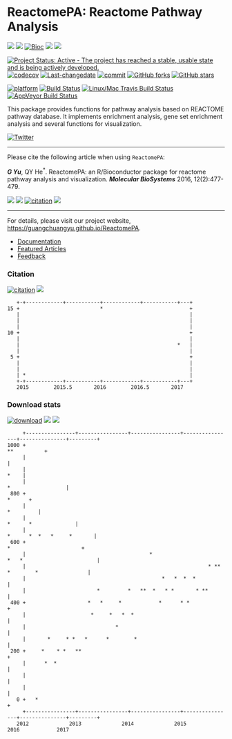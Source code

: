 ReactomePA: Reactome Pathway Analysis
=====================================

[![](https://img.shields.io/badge/release%20version-1.18.1-green.svg?style=flat)](https://bioconductor.org/packages/ReactomePA) [![](https://img.shields.io/badge/devel%20version-1.19.1-green.svg?style=flat)](https://github.com/guangchuangyu/ReactomePA) [![Bioc](http://www.bioconductor.org/shields/years-in-bioc/clusterProfiler.svg)](https://www.bioconductor.org/packages/devel/bioc/html/clusterProfiler.html#since) [![](https://img.shields.io/badge/download-18184/total-blue.svg?style=flat)](https://bioconductor.org/packages/stats/bioc/ReactomePA) [![](https://img.shields.io/badge/download-517/month-blue.svg?style=flat)](https://bioconductor.org/packages/stats/bioc/ReactomePA)

[![Project Status: Active - The project has reached a stable, usable state and is being actively developed.](http://www.repostatus.org/badges/latest/active.svg)](http://www.repostatus.org/#active) [![codecov](https://codecov.io/gh/GuangchuangYu/ReactomePA/branch/master/graph/badge.svg)](https://codecov.io/gh/GuangchuangYu/ReactomePA/) [![Last-changedate](https://img.shields.io/badge/last%20change-2017--04--19-green.svg)](https://github.com/GuangchuangYu/ReactomePA/commits/master) [![commit](http://www.bioconductor.org/shields/commits/bioc/ReactomePA.svg)](https://www.bioconductor.org/packages/devel/bioc/html/ReactomePA.html#svn_source) [![GitHub forks](https://img.shields.io/github/forks/GuangchuangYu/ReactomePA.svg)](https://github.com/GuangchuangYu/ReactomePA/network) [![GitHub stars](https://img.shields.io/github/stars/GuangchuangYu/ReactomePA.svg)](https://github.com/GuangchuangYu/ReactomePA/stargazers)

[![platform](http://www.bioconductor.org/shields/availability/devel/ReactomePA.svg)](https://www.bioconductor.org/packages/devel/bioc/html/ReactomePA.html#archives) [![Build Status](http://www.bioconductor.org/shields/build/devel/bioc/ReactomePA.svg)](https://bioconductor.org/checkResults/devel/bioc-LATEST/ReactomePA/) [![Linux/Mac Travis Build Status](https://img.shields.io/travis/GuangchuangYu/ReactomePA/master.svg?label=Mac%20OSX%20%26%20Linux)](https://travis-ci.org/GuangchuangYu/ReactomePA) [![AppVeyor Build Status](https://img.shields.io/appveyor/ci/Guangchuangyu/ReactomePA/master.svg?label=Windows)](https://ci.appveyor.com/project/GuangchuangYu/ReactomePA)

This package provides functions for pathway analysis based on REACTOME pathway database. It implements enrichment analysis, gene set enrichment analysis and several functions for visualization.

[![Twitter](https://img.shields.io/twitter/url/https/github.com/GuangchuangYu/ReactomePA.svg?style=social)](https://twitter.com/intent/tweet?hashtags=ReactomePA&url=http://pubs.rsc.org/en/Content/ArticleLanding/2016/MB/C5MB00663E#!divAbstract)

------------------------------------------------------------------------

Please cite the following article when using `ReactomePA`:

***G Yu***, QY He<sup>\*</sup>. ReactomePA: an R/Bioconductor package for reactome pathway analysis and visualization. ***Molecular BioSystems*** 2016, 12(2):477-479.

[![](https://img.shields.io/badge/doi-10.1039/c5mb00663e-green.svg?style=flat)](http://dx.doi.org/10.1039/c5mb00663e) [![](https://img.shields.io/badge/Altmetric-15-green.svg?style=flat)](https://www.altmetric.com/details/4796667) [![citation](https://img.shields.io/badge/cited%20by-23-green.svg?style=flat)](https://scholar.google.com.hk/scholar?oi=bibs&hl=en&cites=3311691878690959578) [![](https://img.shields.io/badge/ESI-Highly%20Cited%20Paper-green.svg?style=flat)](http://apps.webofknowledge.com/InboundService.do?mode=FullRecord&customersID=RID&IsProductCode=Yes&product=WOS&Init=Yes&Func=Frame&DestFail=http%3A%2F%2Fwww.webofknowledge.com&action=retrieve&SrcApp=RID&SrcAuth=RID&SID=Y2CXu6nry8nDQZcUy1w&UT=WOS%3A000368858900017)

------------------------------------------------------------------------

For details, please visit our project website, <https://guangchuangyu.github.io/ReactomePA>.

-   [Documentation](https://guangchuangyu.github.io/ReactomePA/documentation/)
-   [Featured Articles](https://guangchuangyu.github.io/ReactomePA/featuredArticles/)
-   [Feedback](https://guangchuangyu.github.io/ReactomePA/#feedback)

### Citation

[![citation](https://img.shields.io/badge/cited%20by-23-green.svg?style=flat)](https://scholar.google.com.hk/scholar?oi=bibs&hl=en&cites=3311691878690959578) [![](https://img.shields.io/badge/ESI-Highly%20Cited%20Paper-green.svg?style=flat)](http://apps.webofknowledge.com/InboundService.do?mode=FullRecord&customersID=RID&IsProductCode=Yes&product=WOS&Init=Yes&Func=Frame&DestFail=http%3A%2F%2Fwww.webofknowledge.com&action=retrieve&SrcApp=RID&SrcAuth=RID&SID=Y2CXu6nry8nDQZcUy1w&UT=WOS%3A000368858900017)

       +-+------------+-----------+------------+-----------+---+
    15 +                          *                            +
       |                                                       |
       |                                                       |
       |                                                       |
    10 +                                                       +
       |                                                       |
       |                                                   *   |
       |                                                       |
     5 +                                                       +
       |                                                       |
       |                                                       |
       | *                                                     |
       +-+------------+-----------+------------+-----------+---+
       2015        2015.5       2016        2016.5       2017   

### Download stats

[![download](http://www.bioconductor.org/shields/downloads/ReactomePA.svg)](https://bioconductor.org/packages/stats/bioc/ReactomePA/) [![](https://img.shields.io/badge/download-18184/total-blue.svg?style=flat)](https://bioconductor.org/packages/stats/bioc/ReactomePA) [![](https://img.shields.io/badge/download-517/month-blue.svg?style=flat)](https://bioconductor.org/packages/stats/bioc/ReactomePA)

         +----------------+----------------+----------------+----------------+---------------+---------+
    1000 +                                                                                 **          +
         |                                                                                             |
         |                                                                                        *    |
         |                                                                          *                  |
     800 +                                                                                      *      +
         |                                                                                   *         |
         |                                                                       *      *              |
         |                                                                 *      *  *   *     *       |
     600 +                                                                     *                       +
         |                                        *                       *   *                        |
         |                                                           * **    *        *                |
         |                                            *   *  *  *                                      |
         |                       *         *   **  *   * *       * **                                  |
     400 +                    *   *     *            *      * *                                        +
         |                     *     *   *  *                                                          |
         |                             *                                                               |
         |       *     * *   *      *        *                                                         |
     200 +     *    * *   **                                                                           +
         |      *  *                                                                                   |
         |                                                                                             |
         |                                                                                             |
       0 +   *                                                                                         +
         +----------------+----------------+----------------+----------------+---------------+---------+
       2012             2013             2014             2015             2016            2017

